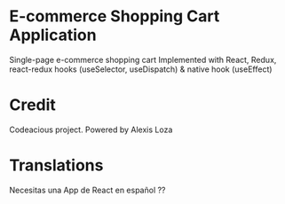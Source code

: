 # E-commerce Shopping Cart Application
Single-page e-commerce shopping cart
Implemented with React, Redux, react-redux hooks (useSelector, useDispatch) & native hook (useEffect)

# Credit
Codeacious project. Powered by Alexis Loza

# Translations
Necesitas una App de React en español ??
